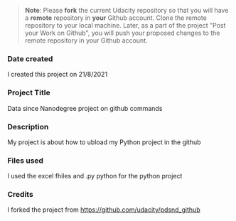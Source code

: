 >**Note**: Please **fork** the current Udacity repository so that you will have a **remote** repository in **your** Github account. Clone the remote repository to your local machine. Later, as a part of the project "Post your Work on Github", you will push your proposed changes to the remote repository in your Github account.

### Date created
I created this project on 21/8/2021

### Project Title
Data since Nanodegree project on github commands

### Description
My project is about how to ubload my Python project in the github

### Files used
I used the excel fhiles and .py python for the python project

### Credits
I forked the project from https://github.com/udacity/pdsnd_github

